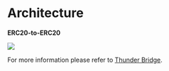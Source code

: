 # Architecture

**ERC20-to-ERC20**&#x20;

![](../.gitbook/assets/ERC20-to-ERC20.png)

For more information please refer to [Thunder Bridge](https://github.com/thundercore/thunder\_bridge).
